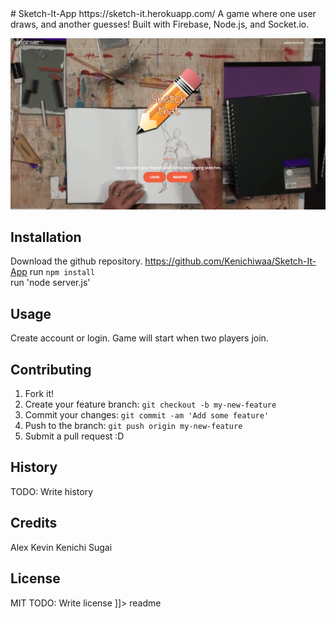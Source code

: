 <snippet>
  <content>
# Sketch-It-App
https://sketch-it.herokuapp.com/
A game where one user draws, and another guesses! Built with Firebase, Node.js, and Socket.io.

![alt tag](./screenshot-home.png)
<br />


## Installation
Download the github repository. https://github.com/Kenichiwaa/Sketch-It-App
run `npm install` <br />
run 'node server.js'


## Usage
Create account or login. Game will start when two players join.
## Contributing
1. Fork it!
2. Create your feature branch: `git checkout -b my-new-feature`
3. Commit your changes: `git commit -am 'Add some feature'`
4. Push to the branch: `git push origin my-new-feature`
5. Submit a pull request :D
## History
TODO: Write history
## Credits
Alex
Kevin
Kenichi Sugai
## License
MIT
TODO: Write license
]]></content>
  <tabTrigger>readme</tabTrigger>
</snippet>
